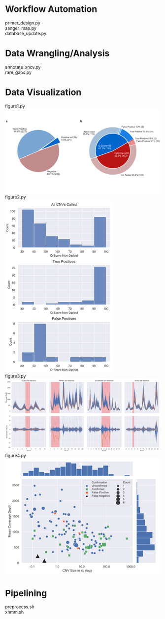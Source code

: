 # Workflow Automation
primer_design.py  
sanger_map.py  
database_update.py  

# Data Wrangling/Analysis
annotate_xncv.py  
rare_gaps.py  

# Data Visualization
figure1.py  
<img src=/figure1.svg width="700">  
figure2.py  
<img src=/figure2.svg width="350">  
figure3.py  
<img src=/figure3.svg width="1100">  
figure4.py  
<img src=/figure4.svg width="550">

# Pipelining
preprocess.sh  
xhmm.sh  
